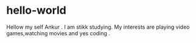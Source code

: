 # hello-world
Hellow my self Ankur . 
I am stikk studying.
My interests are playing video games,watching movies and yes coding .
